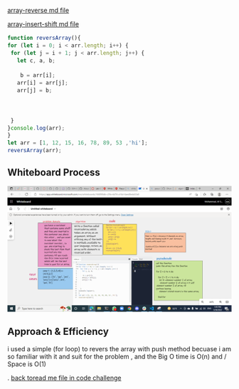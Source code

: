 [array-reverse md file ](./array-resvers.md)

[array-insert-shift md file ](./array-insert-shift.md)



 ```js
function reversArray(){
for (let i = 0; i < arr.length; i++) {
  for (let j = i + 1; j < arr.length; j++) {
    let c, a, b;

     b = arr[i];
    arr[i] = arr[j];
    arr[j] = b;



  }
}console.log(arr);
}
let arr = [1, 12, 15, 16, 78, 89, 53 ,'hi'];
reversArray(arr);

 ```

## Whiteboard Process

![array-revers](array-revers.png)

## Approach & Efficiency

i used a  simple (for loop) to revers the array with push method  becuase i am so familiar with it and suit for the problem , and the Big O time is O(n) and / Space is O(1)

.
 [ back toread me file in code challenge](../javascript/code-challenges/README.md)

